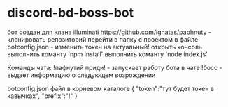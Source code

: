 # discord-bd-boss-bot

бот создан для клана illuminati
https://github.com/ignatas/paphnuty - клонировать репозиторий
перейти в папку с проектом
в файле botconfig.json - изменить токен на актуальный!
открыть консоль
выполнить команту 'npm install'
выполнить команту 'node index.js'


Команды чата:
!пафнутий приди! - запускает работу бота в чате
!босс - выдает информацию о следующем возрождении

botconfig.json файл в корневом каталоге
{
    "token":"тут будет токен в кавычках",
    "prefix":"!"
}